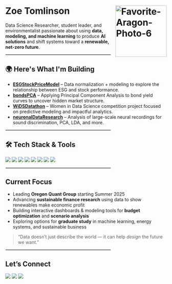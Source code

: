<h1>
  Zoe Tomlinson
  <img src="https://github.com/user-attachments/assets/254ccc0e-69d8-48fa-9ffa-ae835b845243" alt="Favorite-Aragon-Photo-6" width="160" align="right" />
</h1>

<p>
Data Science Researcher, student leader, and environmentalist passionate about using <b>data, modeling, and machine learning</b> to produce <b>AI solutions</b> and shift systems toward a <b>renewable, net-zero future</b>.
</p>

<hr style="width: 65%; margin-left: 0; border: 1px solid #ccc;" />

<h2>🌍 Here's What I'm Building</h2>

- <b><a href="https://github.com/itszoetom/ESGStockPriceModel">ESGStockPriceModel</a></b> – Data normalization + modeling to explore the relationship between ESG and stock performance.  
- <b><a href="https://github.com/itszoetom/bondsPCA">bondsPCA</a></b> – Applying Principal Component Analysis to bond yield curves to uncover hidden market structure.  
- <b><a href="https://github.com/itszoetom/WiDSDatathon">WiDSDatathon</a></b> – Women in Data Science competition project focused on predictive modeling and impactful analytics.  
- <b><a href="https://github.com/itszoetom/neuronalDataResearch">neuronalDataResearch</a></b> – Analysis of large-scale neural recordings for sound discrimination, PCA, LDA, and more.  

<hr style="width: 65%; margin-left: 0; border: 1px solid #ccc;" />

<h2>🛠 Tech Stack & Tools</h2>

<p>
<img src="https://img.shields.io/badge/Python-3776AB?style=for-the-badge&logo=python&logoColor=white" />
<img src="https://img.shields.io/badge/R-276DC3?style=for-the-badge&logo=r&logoColor=white" />
<img src="https://img.shields.io/badge/SQL-4479A1?style=for-the-badge&logo=postgresql&logoColor=white" />
<img src="https://img.shields.io/badge/pandas-150458?style=for-the-badge&logo=pandas&logoColor=white" />
<img src="https://img.shields.io/badge/NumPy-013243?style=for-the-badge&logo=numpy&logoColor=white" />
<img src="https://img.shields.io/badge/scikit--learn-F7931E?style=for-the-badge&logo=scikitlearn&logoColor=white" />
<img src="https://img.shields.io/badge/PyTorch-EE4C2C?style=for-the-badge&logo=pytorch&logoColor=white" />
<img src="https://img.shields.io/badge/TensorFlow-FF6F00?style=for-the-badge&logo=tensorflow&logoColor=white" />
</p>

<hr style="width: 65%; margin-left: 0; border: 1px solid #ccc;" />

<h2>Current Focus</h2>

- Leading <b>Oregon Quant Group</b> starting Summer 2025  
- Advancing <b>sustainable finance research</b> using data to show renewables make economic profit  
- Building interactive dashboards & modeling tools for <b>budget optimization</b> and <b>scenario analysis</b>  
- Exploring options for <b>graduate study</b> in machine learning, energy systems, and sustainable business  

<blockquote>“Data doesn’t just describe the world — it can help <i>design</i> the future we want.”</blockquote>

<hr style="width: 65%; margin-left: 0; border: 1px solid #ccc;" />

<h2>Let’s Connect</h2>

<p>
<a href="https://www.linkedin.com/in/zoe-tomlinson/"><img src="https://img.shields.io/badge/LinkedIn-0077B5?style=for-the-badge&logo=linkedin&logoColor=white" /></a>
<a href="https://github.com/itszoetom"><img src="https://img.shields.io/badge/GitHub-181717?style=for-the-badge&logo=github&logoColor=white" /></a>
<a href="mailto:zoebtomlinson1@gmail.com"><img src="https://img.shields.io/badge/Email-D14836?style=for-the-badge&logo=gmail&logoColor=white" /></a>
</p>
